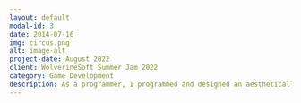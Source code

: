 ```yaml
---
layout: default
modal-id: 3
date: 2014-07-16
img: circus.png
alt: image-alt
project-date: August 2022
client: WolverineSoft Summer Jam 2022
category: Game Development
description: As a programmer, I programmed and designed an aesthetically pleasing healthbar for the best user experience for users. My team won third place for the best game in WolverineSoft's 2022 Summer Game Jam for aesthetically pleasing visuals, engaging gameplay, and memorable music.
---
```

